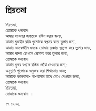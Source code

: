 # প্রিয়তমা

প্রিয়তমা,  
তোমাকে ধন্যবাদ।  
আমার ভাবনার জগতকে রঙ্গিন করার জন্য,  
আমার ঘুমহীন রাত্রি গুলোকে স্বপ্নময় করে তুলার জন্য,  
আমার আবেগহীন মনকে তোমার তৃষ্ণায় ভূভুক্ষ করে তুলার জন্য,  
আমার পাথর চোখকে প্রেমময় করে তুলার জন্য,  
তোমাকে ধন্যবাদ।  
আমার ধূসর স্বপ্নকে রঙ্গিন ছোঁয়া দেওয়ার জন্য;  
অনুভূতি গুলোকে অনুভব করা শিখানোর জন্য;  
আমাকে ভালবাসা- না-বাসার মাঝে রেখে দেওয়ার জন্য,  
তোমাকে ধন্যবাদ।  
প্রিয়তমা,  
তোমাকে ধন্যবাদ।।

  
১৭.১১.১২


